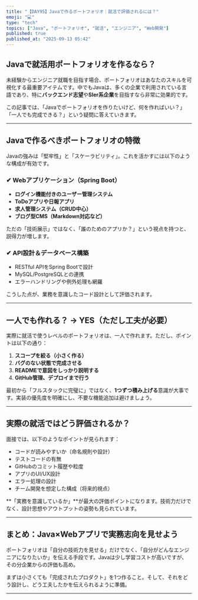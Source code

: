 ```yaml
---
title: "【DAY95】Javaで作るポートフォリオ｜就活で評価されるには？"
emoji: "💻"
type: "tech"
topics: ["Java", "ポートフォリオ", "就活", "エンジニア", "Web開発"]
published: true
published_at: "2025-09-13 05:42"
---
```


## Javaで就活用ポートフォリオを作るなら？

未経験からエンジニア就職を目指す場合、ポートフォリオはあなたのスキルを可視化する最重要アイテムです。中でもJavaは、多くの企業で利用されている言語であり、特に**バックエンド志望**や**SIer系企業**を目指すなら非常に効果的です。

この記事では、「Javaでポートフォリオを作りたいけど、何を作ればいい？」「一人でも完成できる？」という疑問に答えていきます。

---

## Javaで作るべきポートフォリオの特徴

Javaの強みは「堅牢性」と「スケーラビリティ」。これを活かすには以下のような構成が有効です。

### ✔ Webアプリケーション（Spring Boot）

- **ログイン機能付きのユーザー管理システム**
- **ToDoアプリや日報アプリ**
- **求人管理システム（CRUD中心）**
- **ブログ型CMS（Markdown対応など）**

ただの「技術展示」ではなく、「誰のためのアプリか？」という視点を持つと、説得力が増します。

### ✔ API設計＆データベース構築

- RESTful APIをSpring Bootで設計
- MySQL/PostgreSQLとの連携
- エラーハンドリングや例外処理も網羅

こうした点が、業務を意識したコード設計として評価されます。

---

## 一人でも作れる？ → **YES**（ただし工夫が必要）

実際に就活で使うレベルのポートフォリオは、一人で作れます。ただし、ポイントは以下の通り：

1. **スコープを絞る（小さく作る）**
2. **バグのない状態で完成させる**
3. **READMEで意図をしっかり説明する**
4. **GitHub管理、デプロイまで行う**

最初から「フルスタックに完璧に」ではなく、**1つずつ積み上げる**意識が大事です。実装の優先度を明確にし、不要な機能追加は避けましょう。

---

## 実際の就活ではどう評価されるか？

面接では、以下のようなポイントが見られます：

- コードが読みやすいか（命名規則や設計）
- テストコードの有無
- GitHubのコミット履歴や粒度
- アプリのUI/UX設計
- エラー処理の設計
- チーム開発を想定した構成（将来的視点）

**「実務を意識しているか」**が最大の評価ポイントになります。技術力だけでなく、設計思想やアウトプットの姿勢も見られています。

---

## まとめ：Java×Webアプリで実務志向を見せよう

ポートフォリオは「自分の技術力を見せる」だけでなく、「自分がどんなエンジニアになりたいか」を伝える手段です。Javaは少し学習コストが高いですが、その分企業からの評価も高め。

まずは小さくても「完成されたプロダクト」を1つ作ること。そして、それをどう設計し、どう工夫したかを伝えられるように準備。

---